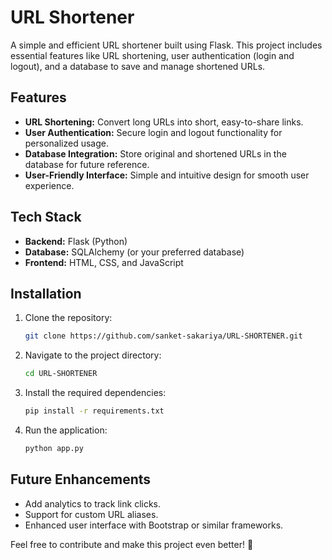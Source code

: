 # URL Shortener

A simple and efficient URL shortener built using Flask. This project includes essential features like URL shortening, user authentication (login and logout), and a database to save and manage shortened URLs.  

## Features
- **URL Shortening:** Convert long URLs into short, easy-to-share links.
- **User Authentication:** Secure login and logout functionality for personalized usage.
- **Database Integration:** Store original and shortened URLs in the database for future reference.
- **User-Friendly Interface:** Simple and intuitive design for smooth user experience.

## Tech Stack
- **Backend:** Flask (Python)
- **Database:** SQLAlchemy (or your preferred database)
- **Frontend:** HTML, CSS, and JavaScript

## Installation
1. Clone the repository:
   ```bash
   git clone https://github.com/sanket-sakariya/URL-SHORTENER.git
   ```
2. Navigate to the project directory:
   ```bash
   cd URL-SHORTENER
   ```
3. Install the required dependencies:
   ```bash
   pip install -r requirements.txt
   ```
4. Run the application:
   ```bash
   python app.py
   ```

## Future Enhancements
- Add analytics to track link clicks.
- Support for custom URL aliases.
- Enhanced user interface with Bootstrap or similar frameworks.

Feel free to contribute and make this project even better! 🚀 


